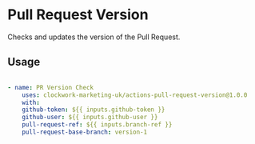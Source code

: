 # Pull Request Version

Checks and updates the version of the Pull Request.

## Usage

```yaml

- name: PR Version Check
    uses: clockwork-marketing-uk/actions-pull-request-version@1.0.0
    with:
    github-token: ${{ inputs.github-token }}
    github-user: ${{ inputs.github-user }}
    pull-request-ref: ${{ inputs.branch-ref }}
    pull-request-base-branch: version-1

```
